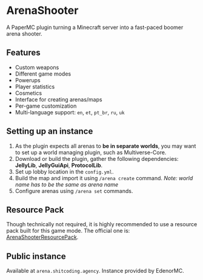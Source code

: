 # ArenaShooter

A PaperMC plugin turning a Minecraft server into a fast-paced boomer arena shooter.

## Features

- Custom weapons
- Different game modes
- Powerups
- Player statistics
- Cosmetics
- Interface for creating arenas/maps
- Per-game customization
- Multi-language support: `en`, `et`, `pt_br`, `ru`, `uk`

## Setting up an instance

1. As the plugin expects all arenas to **be in separate worlds**, you may want to set up a world managing plugin, such
   as Multiverse-Core.
2. Download or build the plugin, gather the following dependencies: **JellyLib**, **JellyGuiApi**, **ProtocolLib**.
3. Set up lobby location in the `config.yml`.
4. Build the map and import it using `/arena create` command. *Note: world name has to be the same as arena name*
5. Configure arenas using `/arena set` commands.

## Resource Pack

Though technically not required, it is highly recommended to use a resource pack built for this game mode. The official
one is: [ArenaShooterResourcePack](https://github.com/EdenorMC/ArenaShooterResourcePack).

## Public instance

Available at `arena.shitcoding.agency`. Instance provided by EdenorMC.

